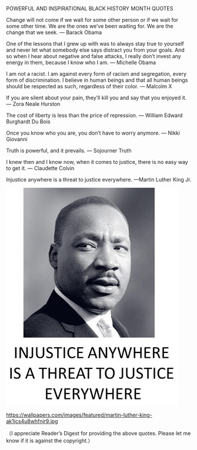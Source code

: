 POWERFUL AND INSPIRATIONAL BLACK HISTORY MONTH QUOTES


Change will not come if we wait for some other person or if we wait for some other time. We are the ones we’ve been waiting for. We are the change that we seek.   — Barack Obama

One of the lessons that I grew up with was to always stay true to yourself and never let what somebody else says distract you from your goals. And so when I hear about negative and false attacks, I really don’t invest any energy in them, because I know who I am.    — Michelle Obama

I am not a racist. I am against every form of racism and segregation, every form of discrimination. I believe in human beings and that all human beings should be respected as such, regardless of their color.    — Malcolm X

If you are silent about your pain, they’ll kill you and say that you enjoyed it.  — Zora Neale Hurston

The cost of liberty is less than the price of repression.    — William Edward Burghardt Du Bois

Once you know who you are, you don’t have to worry anymore.    — Nikki Giovanni

Truth is powerful, and it prevails.    — Sojourner Truth

I knew then and I know now, when it comes to justice, there is no easy way to get it.                             — Claudette Colvin

Injustice anywhere is a threat to justice everywhere.    —Martin Luther King Jr.

![POWERFUL AND INSPIRATIONAL BLACK HISTORY MONTH QUOTES](https://github.com/ywangnccu/ywang/blob/main/images/QUOTE.jpg)


https://wallpapers.com/images/featured/martin-luther-king-ak1jcs4u8whfnjr9.jpg


（I appreciate Reader’s Digest for providing the above quotes. Please let me know if it is against the copyright.）
